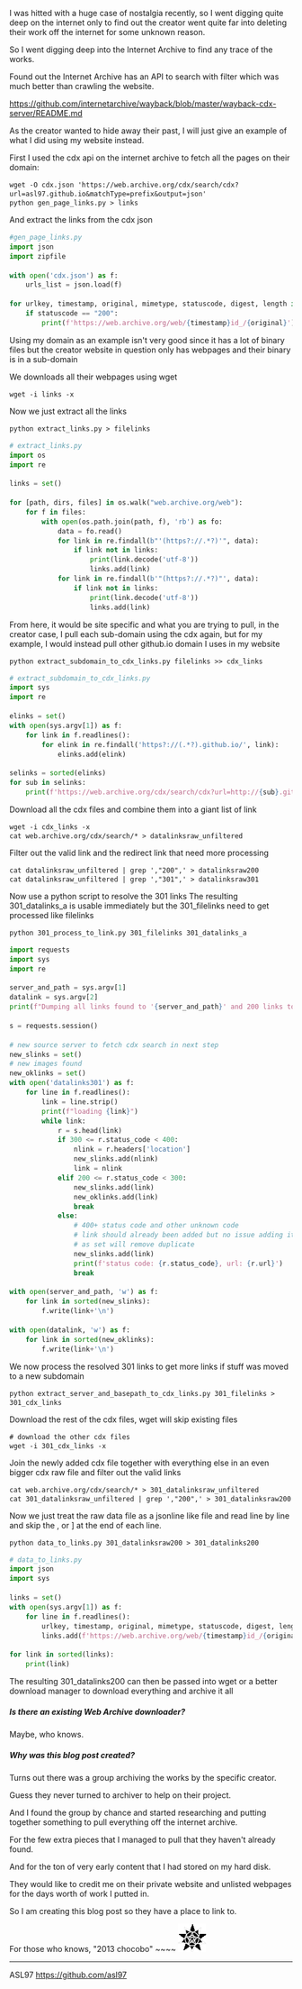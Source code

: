 I was hitted with a huge case of nostalgia recently, so I went digging quite deep on the internet only to find out the creator went quite far into deleting their work off the internet for some unknown reason.

So I went digging deep into the Internet Archive to find any trace of the works.

Found out the Internet Archive has an API to search with filter which was much better than crawling the website.

https://github.com/internetarchive/wayback/blob/master/wayback-cdx-server/README.md

As the creator wanted to hide away their past, I will just give an example of what I did using my website instead.

First I used the cdx api on the internet archive to fetch all the pages on their domain:

```
wget -O cdx.json 'https://web.archive.org/cdx/search/cdx?url=asl97.github.io&matchType=prefix&output=json'
python gen_page_links.py > links
```

And extract the links from the cdx json

```python
#gen_page_links.py
import json
import zipfile

with open('cdx.json') as f:
    urls_list = json.load(f)

for urlkey, timestamp, original, mimetype, statuscode, digest, length in urls_list[1:]:
    if statuscode == "200":
        print(f'https://web.archive.org/web/{timestamp}id_/{original}')

```

Using my domain as an example isn't very good since it has a lot of binary files but the creator website in question only has webpages and their binary is in a sub-domain

We downloads all their webpages using wget

```
wget -i links -x
```

Now we just extract all the links

```
python extract_links.py > filelinks
```

```python
# extract_links.py
import os
import re

links = set()

for [path, dirs, files] in os.walk("web.archive.org/web"):
    for f in files:
        with open(os.path.join(path, f), 'rb') as fo:
            data = fo.read()
            for link in re.findall(b"'(https?://.*?)'", data):
                if link not in links:
                    print(link.decode('utf-8'))
                    links.add(link)
            for link in re.findall(b'"(https?://.*?)"', data):
                if link not in links:
                    print(link.decode('utf-8'))
                    links.add(link)
```

From here, it would be site specific and what you are trying to pull, in the creator case, I pull each sub-domain using the cdx again, but for my example, I would instead pull other github.io domain I uses in my website

```
python extract_subdomain_to_cdx_links.py filelinks >> cdx_links
```

```python
# extract_subdomain_to_cdx_links.py
import sys
import re

elinks = set()
with open(sys.argv[1]) as f:
    for link in f.readlines():
        for elink in re.findall('https?://(.*?).github.io/', link):
            elinks.add(elink)

selinks = sorted(elinks)
for sub in selinks:
    print(f'https://web.archive.org/cdx/search/cdx?url=http://{sub}.github.io/&matchType=prefix&output=json')
```

Download all the cdx files and combine them into a giant list of link

```
wget -i cdx_links -x
cat web.archive.org/cdx/search/* > datalinksraw_unfiltered 
```

Filter out the valid link and the redirect link that need more processing

```
cat datalinksraw_unfiltered | grep ',"200",' > datalinksraw200
cat datalinksraw_unfiltered | grep ',"301",' > datalinksraw301
```

Now use a python script to resolve the 301 links
The resulting 301_datalinks_a is usable immediately
but the 301_filelinks need to get processed like filelinks 
```
python 301_process_to_link.py 301_filelinks 301_datalinks_a
```

```python
import requests
import sys
import re

server_and_path = sys.argv[1]
datalink = sys.argv[2]
print(f"Dumping all links found to '{server_and_path}' and 200 links to '{datalink}'")

s = requests.session()

# new source server to fetch cdx search in next step
new_slinks = set()
# new images found
new_oklinks = set()
with open('datalinks301') as f:
    for line in f.readlines():
        link = line.strip()
        print(f"loading {link}")
        while link:
            r = s.head(link)
            if 300 <= r.status_code < 400:
                nlink = r.headers['location']
                new_slinks.add(nlink)
                link = nlink
            elif 200 <= r.status_code < 300:
                new_slinks.add(link)
                new_oklinks.add(link)
                break
            else:
                # 400+ status code and other unknown code
                # link should already been added but no issue adding it again
                # as set will remove duplicate
                new_slinks.add(link)
                print(f'status code: {r.status_code}, url: {r.url}')
                break

with open(server_and_path, 'w') as f:
    for link in sorted(new_slinks):
        f.write(link+'\n')

with open(datalink, 'w') as f:
    for link in sorted(new_oklinks):
        f.write(link+'\n')
```

We now process the resolved 301 links to get more links if stuff was moved to a new subdomain

```
python extract_server_and_basepath_to_cdx_links.py 301_filelinks > 301_cdx_links
```

Download the rest of the cdx files, wget will skip existing files
```
# download the other cdx files
wget -i 301_cdx_links -x
```

Join the newly added cdx file together with everything else in an even bigger cdx raw file and filter out the valid links

```
cat web.archive.org/cdx/search/* > 301_datalinksraw_unfiltered
cat 301_datalinksraw_unfiltered | grep ',"200",' > 301_datalinksraw200
```

Now we just treat the raw data file as a jsonline like file and read line by line and skip the , or ] at the end of each line.

```
python data_to_links.py 301_datalinksraw200 > 301_datalinks200
```

```python
# data_to_links.py
import json
import sys

links = set()
with open(sys.argv[1]) as f:
    for line in f.readlines():
        urlkey, timestamp, original, mimetype, statuscode, digest, length = json.loads(line.strip()[:-1])
        links.add(f'https://web.archive.org/web/{timestamp}id_/{original}')

for link in sorted(links):
    print(link)
```

The resulting 301_datalinks200 can then be passed into wget or a better download manager to download everything and archive it all


##### Is there an existing Web Archive downloader?

Maybe, who knows.

##### Why was this blog post created?

Turns out there was a group archiving the works by the specific creator.

Guess they never turned to archiver to help on their project.

And I found the group by chance and started researching and putting together something to pull everything off the internet archive.

For the few extra pieces that I managed to pull that they haven't already found.

And for the ton of very early content that I had stored on my hard disk.

They would like to credit me on their private website and unlisted webpages for the days worth of work I putted in.

So I am creating this blog post so they have a place to link to.

For those who knows, "2013 chocobo" ~~~~ <img src="./star.gif"></img>
____
ASL97 https://github.com/asl97
